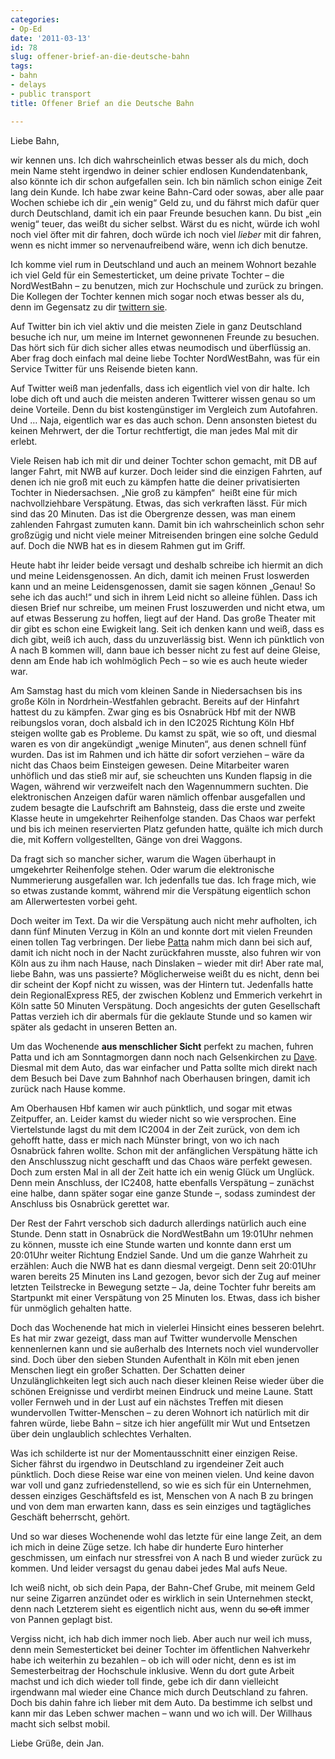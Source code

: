 ```yaml
---
categories:
- Op-Ed
date: '2011-03-13'
id: 78
slug: offener-brief-an-die-deutsche-bahn
tags:
- bahn
- delays
- public transport
title: Offener Brief an die Deutsche Bahn

---
```


Liebe Bahn,

wir kennen uns. Ich dich wahrscheinlich etwas besser als du mich, doch mein Name steht irgendwo in deiner schier endlosen Kundendatenbank, also könnte ich dir schon aufgefallen sein. Ich bin nämlich schon einige Zeit lang dein Kunde. Ich habe zwar keine Bahn-Card oder sowas, aber alle paar Wochen schiebe ich dir „ein wenig“ Geld zu, und du fährst mich dafür quer durch Deutschland, damit ich ein paar Freunde besuchen kann. Du bist „ein wenig“ teuer, das weißt du sicher selbst. Wärst du es nicht, würde ich wohl noch viel öfter mit dir fahren, doch würde ich noch viel _lieber_ mit dir fahren, wenn es nicht immer so nervenaufreibend wäre, wenn ich dich benutze.

<!--more-->

Ich komme viel rum in Deutschland und auch an meinem Wohnort bezahle ich viel Geld für ein Semesterticket, um deine private Tochter – die NordWestBahn – zu benutzen, mich zur Hochschule und zurück zu bringen. Die Kollegen der Tochter kennen mich sogar noch etwas besser als du, denn im Gegensatz zu dir [twittern sie](http://twitter.com/nwb_nds).

Auf Twitter bin ich viel aktiv und die meisten Ziele in ganz Deutschland besuche ich nur, um meine im Internet gewonnenen Freunde zu besuchen. Das hört sich für dich sicher alles etwas neumodisch und überflüssig an. Aber frag doch einfach mal deine liebe Tochter NordWestBahn, was für ein Service Twitter für uns Reisende bieten kann.

Auf Twitter weiß man jedenfalls, dass ich eigentlich viel von dir halte. Ich lobe dich oft und auch die meisten anderen Twitterer wissen genau so um deine Vorteile. Denn du bist kostengünstiger im Vergleich zum Autofahren. Und … Naja, eigentlich war es das auch schon. Denn ansonsten bietest du keinen Mehrwert, der die Tortur rechtfertigt, die man jedes Mal mit dir erlebt.

Viele Reisen hab ich mit dir und deiner Tochter schon gemacht, mit DB auf langer Fahrt, mit NWB auf kurzer. Doch leider sind die einzigen Fahrten, auf denen ich nie groß mit euch zu kämpfen hatte die deiner privatisierten Tochter in Niedersachsen. „Nie groß zu kämpfen“  heißt eine für mich nachvollziehbare Verspätung. Etwas, das sich verkraften lässt. Für mich sind das 20 Minuten. Das ist die Obergrenze dessen, was man einem zahlenden Fahrgast zumuten kann. Damit bin ich wahrscheinlich schon sehr großzügig und nicht viele meiner Mitreisenden bringen eine solche Geduld auf. Doch die NWB hat es in diesem Rahmen gut im Griff.

Heute habt ihr leider beide versagt und deshalb schreibe ich hiermit an dich und meine Leidensgenossen. An dich, damit ich meinen Frust loswerden kann und an meine Leidensgenossen, damit sie sagen können „Genau! So sehe ich das auch!“ und sich in ihrem Leid nicht so alleine fühlen. Dass ich diesen Brief nur schreibe, um meinen Frust loszuwerden und nicht etwa, um auf etwas Besserung zu hoffen, liegt auf der Hand. Das große Theater mit dir gibt es schon eine Ewigkeit lang. Seit ich denken kann und weiß, dass es dich gibt, weiß ich auch, dass du unzuverlässig bist. Wenn ich pünktlich von A nach B kommen will, dann baue ich besser nicht zu fest auf deine Gleise, denn am Ende hab ich wohlmöglich Pech – so wie es auch heute wieder war.

Am Samstag hast du mich vom kleinen Sande in Niedersachsen bis ins große Köln in Nordrhein-Westfahlen gebracht. Bereits auf der Hinfahrt hattest du zu kämpfen. Zwar ging es bis Osnabrück Hbf mit der NWB reibungslos voran, doch alsbald ich in den IC2025 Richtung Köln Hbf steigen wollte gab es Probleme. Du kamst zu spät, wie so oft, und diesmal waren es von dir angekündigt „wenige Minuten“, aus denen schnell fünf wurden. Das ist im Rahmen und ich hätte dir sofort verziehen – wäre da nicht das Chaos beim Einsteigen gewesen. Deine Mitarbeiter waren unhöflich und das stieß mir auf, sie scheuchten uns Kunden flapsig in die Wagen, während wir verzweifelt nach den Wagennummern suchten. Die elektronischen Anzeigen dafür waren nämlich offenbar ausgefallen und zudem besagte die Laufschrift am Bahnsteig, dass die erste und zweite Klasse heute in umgekehrter Reihenfolge standen. Das Chaos war perfekt und bis ich meinen reservierten Platz gefunden hatte, quälte ich mich durch die, mit Koffern vollgestellten, Gänge von drei Waggons.

Da fragt sich so mancher sicher, warum die Wagen überhaupt in umgekehrter Reihenfolge stehen. Oder warum die elektronische Nummerierung ausgefallen war. Ich jedenfalls tue das. Ich frage mich, wie so etwas zustande kommt, während mir die Verspätung eigentlich schon am Allerwertesten vorbei geht.

Doch weiter im Text. Da wir die Verspätung auch nicht mehr aufholten, ich dann fünf Minuten Verzug in Köln an und konnte dort mit vielen Freunden einen tollen Tag verbringen. Der liebe [Patta](http://blog.pattafeufeu.de) nahm mich dann bei sich auf, damit ich nicht noch in der Nacht zurückfahren musste, also fuhren wir von Köln aus zu ihm nach Hause, nach Dinslaken – wieder mit dir! Aber rate mal, liebe Bahn, was uns passierte? Möglicherweise weißt du es nicht, denn bei dir scheint der Kopf nicht zu wissen, was der Hintern tut. Jedenfalls hatte dein RegionalExpress RE5, der zwischen Koblenz und Emmerich verkehrt in Köln satte 50 Minuten Verspätung. Doch angesichts der guten Gesellschaft Pattas verzieh ich dir abermals für die geklaute Stunde und so kamen wir später als gedacht in unseren Betten an.

Um das Wochenende **aus menschlicher Sicht** perfekt zu machen, fuhren Patta und ich am Sonntagmorgen dann noch nach Gelsenkirchen zu [Dave](http://twitter.com/DerDave). Diesmal mit dem Auto, das war einfacher und Patta sollte mich direkt nach dem Besuch bei Dave zum Bahnhof nach Oberhausen bringen, damit ich zurück nach Hause komme.

Am Oberhausen Hbf kamen wir auch pünktlich, und sogar mit etwas Zeitpuffer, an. Leider kamst du wieder nicht so wie versprochen. Eine Viertelstunde lagst du mit dem IC2004 in der Zeit zurück, von dem ich gehofft hatte, dass er mich nach Münster bringt, von wo ich nach Osnabrück fahren wollte. Schon mit der anfänglichen Verspätung hätte ich den Anschlusszug nicht geschafft und das Chaos wäre perfekt gewesen. Doch zum ersten Mal in all der Zeit hatte ich ein wenig Glück um Unglück. Denn mein Anschluss, der IC2408, hatte ebenfalls Verspätung – zunächst eine halbe, dann später sogar eine ganze Stunde –, sodass zumindest der Anschluss bis Osnabrück gerettet war.

Der Rest der Fahrt verschob sich dadurch allerdings natürlich auch eine Stunde. Denn statt in Osnabrück die NordWestBahn um 19:01Uhr nehmen zu können, musste ich eine Stunde warten und konnte dann erst um 20:01Uhr weiter Richtung Endziel Sande. Und um die ganze Wahrheit zu erzählen: Auch die NWB hat es dann diesmal vergeigt. Denn seit 20:01Uhr waren bereits 25 Minuten ins Land gezogen, bevor sich der Zug auf meiner letzten Teilstrecke in Bewegung setzte – Ja, deine Tochter fuhr bereits am Startpunkt mit einer Verspätung von 25 Minuten los. Etwas, dass ich bisher für unmöglich gehalten hatte.

Doch das Wochenende hat mich in vielerlei Hinsicht eines besseren belehrt. Es hat mir zwar gezeigt, dass man auf Twitter wundervolle Menschen kennenlernen kann und sie außerhalb des Internets noch viel wundervoller sind. Doch über den sieben Stunden Aufenthalt in Köln mit eben jenen Menschen liegt ein großer Schatten. Der Schatten deiner Unzulänglichkeiten legt sich auch nach dieser kleinen Reise wieder über die schönen Ereignisse und verdirbt meinen Eindruck und meine Laune. Statt voller Fernweh und in der Lust auf ein nächstes Treffen mit diesen wundervollen Twitter-Menschen – zu deren Wohnort ich natürlich mit dir fahren würde, liebe Bahn – sitze ich hier angefüllt mir Wut und Entsetzen über dein unglaublich schlechtes Verhalten.

Was ich schilderte ist nur der Momentausschnitt einer einzigen Reise. Sicher fährst du irgendwo in Deutschland zu irgendeiner Zeit auch pünktlich. Doch diese Reise war eine von meinen vielen. Und keine davon war voll und ganz zufriedenstellend, so wie es sich für ein Unternehmen, dessen einziges Geschäftsfeld es ist, Menschen von A nach B zu bringen und von dem man erwarten kann, dass es sein einziges und tagtägliches Geschäft beherrscht, gehört.

Und so war dieses Wochenende wohl das letzte für eine lange Zeit, an dem ich mich in deine Züge setze. Ich habe dir hunderte Euro hinterher geschmissen, um einfach nur stressfrei von A nach B und wieder zurück zu kommen. Und leider versagst du genau dabei jedes Mal aufs Neue.

Ich weiß nicht, ob sich dein Papa, der Bahn-Chef Grube, mit meinem Geld nur seine Zigarren anzündet oder es wirklich in sein Unternehmen steckt, denn nach Letzterem sieht es eigentlich nicht aus, wenn du <del>so oft</del> immer von Pannen geplagt bist.

Vergiss nicht, ich hab dich immer noch lieb. Aber auch nur weil ich muss, denn mein Semesterticket bei deiner Tochter im öffentlichen Nahverkehr habe ich weiterhin zu bezahlen – ob ich will oder nicht, denn es ist im Semesterbeitrag der Hochschule inklusive. Wenn du dort gute Arbeit machst und ich dich wieder toll finde, gebe ich dir dann vielleicht irgendwann mal wieder eine Chance mich durch Deutschland zu fahren. Doch bis dahin fahre ich lieber mit dem Auto. Da bestimme ich selbst und kann mir das Leben schwer machen – wann und wo ich will. Der Willhaus macht sich selbst mobil.

Liebe Grüße, dein Jan.